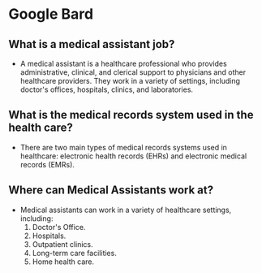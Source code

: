 # Google Bard

## What is a medical assistant job?

- A medical assistant is a healthcare professional who provides administrative, clinical, and clerical support to physicians and other healthcare providers. They work in a variety of settings, including doctor's offices, hospitals, clinics, and laboratories.

## What is the medical records system used in the health care?

- There are two main types of medical records systems used in healthcare: electronic health records (EHRs) and electronic medical records (EMRs).

## Where can Medical Assistants work at?

- Medical assistants can work in a variety of healthcare settings, including:
    1. Doctor's Office.
    2. Hospitals.
    3. Outpatient clinics.
    4. Long-term care facilities.
    5. Home health care.
